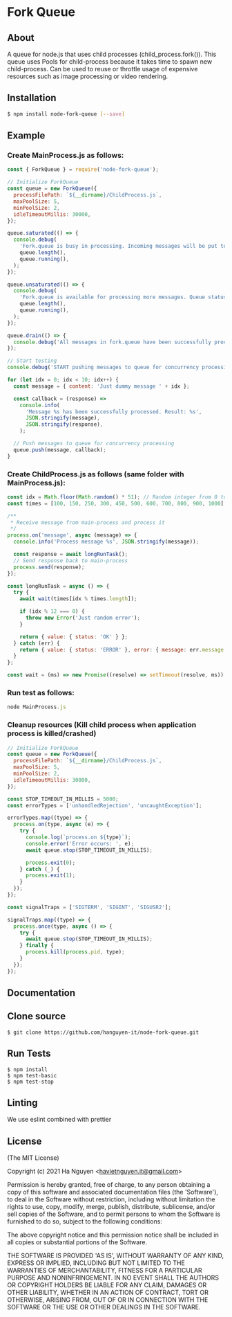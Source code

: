 # Fork Queue

## About

A queue for node.js that uses child processes (child_process.fork()). This queue uses Pools for child-process because it takes time to spawn new child-process. Can be used to reuse or throttle usage of expensive resources such as image processing or video rendering.

## Installation

```sh
$ npm install node-fork-queue [--save]
```

## Example

### Create MainProcess.js as follows:

```js
const { ForkQueue } = require('node-fork-queue');

// Initialize ForkQueue
const queue = new ForkQueue({
  processFilePath: `${__dirname}/ChildProcess.js`,
  maxPoolSize: 5,
  minPoolSize: 2,
  idleTimeoutMillis: 30000,
});

queue.saturated(() => {
  console.debug(
    'Fork.queue is busy in processing. Incoming messages will be put to queue. Queue status [waiting: %s, running: %s]',
    queue.length(),
    queue.running(),
  );
});

queue.unsaturated(() => {
  console.debug(
    'Fork.queue is available for processing more messages. Queue status [waiting: %s, running: %s]',
    queue.length(),
    queue.running(),
  );
});

queue.drain(() => {
  console.debug('All messages in fork.queue have been successfully processed. Waiting for new message...');
});

// Start testing
console.debug('START pushing messages to queue for concurrency processing');

for (let idx = 0; idx < 10; idx++) {
  const message = { content: 'Just dummy message ' + idx };

  const callback = (response) =>
    console.info(
      'Message %s has been successfully processed. Result: %s',
      JSON.stringify(message),
      JSON.stringify(response),
    );

  // Push messages to queue for concurrency processing
  queue.push(message, callback);
}
```

### Create ChildProcess.js as follows (same folder with MainProcess.js):

```js
const idx = Math.floor(Math.random() * 51); // Random integer from 0 to 50
const times = [100, 150, 250, 300, 450, 500, 600, 700, 800, 900, 1000];

/**
 * Receive message from main-process and process it
 */
process.on('message', async (message) => {
  console.info('Process message %s', JSON.stringify(message));

  const response = await longRunTask();
  // Send response back to main-process
  process.send(response);
});

const longRunTask = async () => {
  try {
    await wait(times[idx % times.length]);

    if (idx % 12 === 0) {
      throw new Error('Just random error');
    }

    return { value: { status: 'OK' } };
  } catch (err) {
    return { value: { status: 'ERROR' }, error: { message: err.message } };
  }
};

const wait = (ms) => new Promise((resolve) => setTimeout(resolve, ms));
```

### Run test as follows:

```js
node MainProcess.js
```

### Cleanup resources (Kill child process when application process is killed/crashed)

```js
// Initialize ForkQueue
const queue = new ForkQueue({
  processFilePath: `${__dirname}/ChildProcess.js`,
  maxPoolSize: 5,
  minPoolSize: 2,
  idleTimeoutMillis: 30000,
});

const STOP_TIMEOUT_IN_MILLIS = 5000;
const errorTypes = ['unhandledRejection', 'uncaughtException'];

errorTypes.map((type) => {
  process.on(type, async (e) => {
    try {
      console.log(`process.on ${type}`);
      console.error('Error occurs: ', e);
      await queue.stop(STOP_TIMEOUT_IN_MILLIS);

      process.exit(0);
    } catch (_) {
      process.exit(1);
    }
  });
});

const signalTraps = ['SIGTERM', 'SIGINT', 'SIGUSR2'];

signalTraps.map((type) => {
  process.once(type, async () => {
    try {
      await queue.stop(STOP_TIMEOUT_IN_MILLIS);
    } finally {
      process.kill(process.pid, type);
    }
  });
});
```

## Documentation

## Clone source

    $ git clone https://github.com/hanguyen-it/node-fork-queue.git

## Run Tests

    $ npm install
    $ npm test-basic
    $ npm test-stop

## Linting

We use eslint combined with prettier

## License

(The MIT License)

Copyright (c) 2021 Ha Nguyen &lt;havietnguyen.it@gmail.com&gt;

Permission is hereby granted, free of charge, to any person obtaining
a copy of this software and associated documentation files (the
'Software'), to deal in the Software without restriction, including
without limitation the rights to use, copy, modify, merge, publish,
distribute, sublicense, and/or sell copies of the Software, and to
permit persons to whom the Software is furnished to do so, subject to
the following conditions:

The above copyright notice and this permission notice shall be
included in all copies or substantial portions of the Software.

THE SOFTWARE IS PROVIDED 'AS IS', WITHOUT WARRANTY OF ANY KIND,
EXPRESS OR IMPLIED, INCLUDING BUT NOT LIMITED TO THE WARRANTIES OF
MERCHANTABILITY, FITNESS FOR A PARTICULAR PURPOSE AND NONINFRINGEMENT.
IN NO EVENT SHALL THE AUTHORS OR COPYRIGHT HOLDERS BE LIABLE FOR ANY
CLAIM, DAMAGES OR OTHER LIABILITY, WHETHER IN AN ACTION OF CONTRACT,
TORT OR OTHERWISE, ARISING FROM, OUT OF OR IN CONNECTION WITH THE
SOFTWARE OR THE USE OR OTHER DEALINGS IN THE SOFTWARE.
